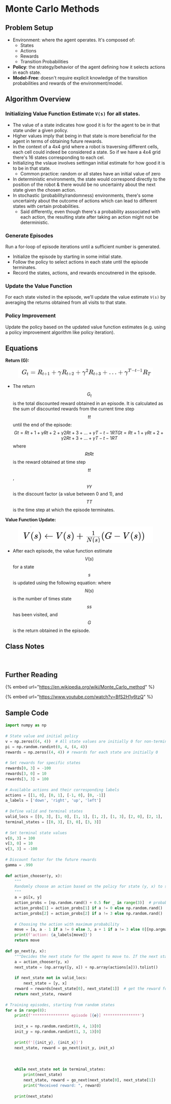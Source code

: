 # Monte Carlo Methods

## Problem Setup

* Environment: where the agent operates. It's composed of:
  * States
  * Actions
  * Rewards
  * Transition Probabilities
* **Policy**: the strategy/behavior of the agent defining how it selects actions in each state.
* **Model-Free**: doesn't require explicit knowledge of the transition probabilities and rewards of the environment/model.

## Algorithm Overview

### Initializing Value Function Estimate `V(s)` for all states.

* The value of a state indicates how good it is for the agent to be in that state under a given policy.
* Higher values imply that being in that state is more beneficial for the agent in terms of obtaining future rewards.
* In the context of a 4x4 grid where a robot is traversing different cells, each cell could indeed be considered a state. So if we have a 4x4 grid there's 16 states corresponding to each cel.
* Initializing the vslaue involves settingan initial estimate for how good it is to be in that state.&#x20;
  * Common practice: random or all states have an initial value of zero
* In deterministic environments, the state would correspond directly to the position of the robot & there would be no uncertainty about the next state given the chosen action.
* In stochastic (probability/randomness) environments, there's some uncertainty about the outcome of actions which can lead to different states with certain probabilities.
  * Said differently, even though there's a probability asssociated with each action, the resulting state after taking an action might not be deterministic.&#x20;

### Generate Episodes

Run a for-loop of episode iterations until a sufficient number is generated.

* Initialize the episode by starting in some initial state.
* Follow the policy to select actions in each state until the episode terminates.
* Record the states, actions, and rewards encoutnered in the episode.

### Update the Value Function

For each state visited in the episode, we'll update the value estimate `V(s)` by averaging the returns obtained from all visits to that state.&#x20;

### Policy Improvement

Update the policy based on the updated value function estimates (e.g. using a policy improvement algorithm like policy iteration).

## Equations

**Return (G):**

<figure><img src="../../../../.gitbook/assets/CleanShot%202024-03-13%20at%2019.04.43@2x.png" alt=""><figcaption></figcaption></figure>

* The return $$G_t$$ is the total discounted reward obtained in an episode. It is calculated as the sum of discounted rewards from the current time step $$tt$$ until the end of the episode: $$Gt=Rt+1+γRt+2+γ2Rt+3+…+γT−t−1RTGt​=Rt+1​+γRt+2​+γ2Rt+3​+…+γT−t−1RT​$$ where $$RtRt​$$ is the reward obtained at time step $$tt$$, $$γγ$$ is the discount factor (a value between 0 and 1), and $$TT$$ is the time step at which the episode terminates.

**Value Function Update:**

<figure><img src="../../../../.gitbook/assets/CleanShot%202024-03-13%20at%2019.04.27@2x.png" alt=""><figcaption></figcaption></figure>

* After each episode, the value function estimate $$V(s)$$ for a state $$s$$ is updated using the following equation:  where $$N(s)$$ is the number of times state $$ss$$ has been visited, and $$G$$ is the return obtained in the episode.

## Class Notes

<figure><img src="../../../../.gitbook/assets/CleanShot%202024-03-13%20at%2019.33.38.png" alt=""><figcaption></figcaption></figure>

## Further Reading

{% embed url="https://en.wikipedia.org/wiki/Monte_Carlo_method" %}

{% embed url="https://www.youtube.com/watch?v=BfS2H1y6tzQ" %}

## Sample Code

```python
import numpy as np

# State value and initial policy
v = np.zeros((4, 4))  # All state values are initially 0 for non-terminal states
pi = np.random.randint(0, 4, (4, 4))
rewards = np.zeros((4, 4)) # rewards for each state are initially 0

# Set rewards for specific states
rewards[0, 3] = -100
rewards[3, 0] = 10
rewards[3, 3] = 100

# Available actions and their corresponding labels
actions = [[1, 0], [0, 1], [-1, 0], [0, -1]]
a_labels = ['down', 'right', 'up', 'left']

# Define valid and terminal states
valid_locs = [[0, 3], [1, 0], [1, 1], [1, 2], [1, 3], [2, 0], [2, 1], [2, 2], [2, 3], [3, 0], [3, 3]]
terminal_states = [[0, 3], [3, 0], [3, 3]]

# Set terminal state values
v[0, 3] = 100
v[3, 0] = 10
v[3, 3] = -100

# Discount factor for the future rewards
gamma = .990

def action_chooser(y, x):
    """
    Randomly choose an action based on the policy for state (y, x) to simulate the unknown environment.
    """
    a = pi[x, y]
    action_probs = [np.random.rand() + 0.5 for _ in range(3)]  # probabilities of 3 actions
    action_probs[1] = action_probs[1] if a != 0 else np.random.rand()  
    action_probs[2] = action_probs[2] if a != 3 else np.random.rand()

    # Choosing the action with maximum probability
    move = [a, a - 1 if a != 0 else 3, a + 1 if a != 3 else 0][np.argmax(action_probs)]
    print(f'action: {a_labels[move]}')
    return move

def go_next(y, x):
    """Decides the next state for the agent to move to. If the next state is not valid, the agent stays in the current state."""
    a = action_chooser(y, x)
    next_state = (np.array([y, x]) + np.array(actions[a])).tolist()

    if next_state not in valid_locs:
        next_state = [y, x]
    reward = rewards[next_state[0], next_state[1]]  # get the reward for transitioning to the next state
    return next_state, reward

# Training episodes, starting from random states
for e in range(8):
    print(f'**************** episode [{e}] ****************')

    init_x = np.random.randint(0, 4, 1)[0]
    init_y = np.random.randint(1, 3, 1)[0]

    print(f'[{init_y}, {init_x}]')
    next_state, reward = go_next(init_y, init_x)



    while next_state not in terminal_states:
        print(next_state)
        next_state, reward = go_next(next_state[0], next_state[1])
        print("Received reward: ", reward)

    print(next_state)
```
